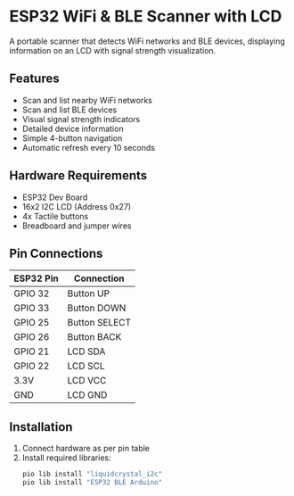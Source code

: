 # ESP32 WiFi & BLE Scanner with LCD

A portable scanner that detects WiFi networks and BLE devices, displaying information on an LCD with signal strength visualization.

## Features
- Scan and list nearby WiFi networks
- Scan and list BLE devices
- Visual signal strength indicators
- Detailed device information
- Simple 4-button navigation
- Automatic refresh every 10 seconds

## Hardware Requirements
- ESP32 Dev Board
- 16x2 I2C LCD (Address 0x27)
- 4x Tactile buttons
- Breadboard and jumper wires

## Pin Connections
| ESP32 Pin | Connection     |
|-----------|---------------|
| GPIO 32   | Button UP     |
| GPIO 33   | Button DOWN   |
| GPIO 25   | Button SELECT |
| GPIO 26   | Button BACK   |
| GPIO 21   | LCD SDA       |
| GPIO 22   | LCD SCL       |
| 3.3V      | LCD VCC       |
| GND       | LCD GND       |

## Installation
1. Connect hardware as per pin table
2. Install required libraries:
   ```bash
   pio lib install "liquidcrystal_i2c"
   pio lib install "ESP32 BLE Arduino"
